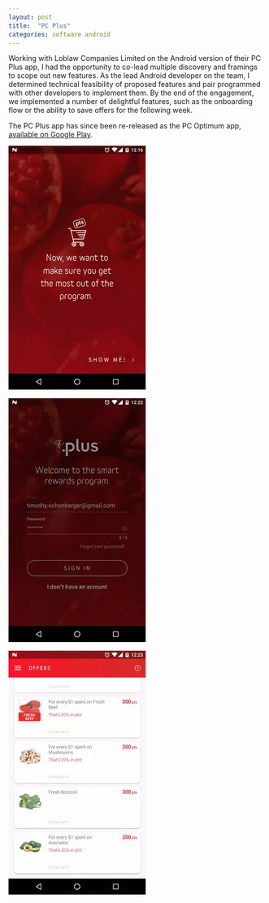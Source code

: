 ```yaml
---
layout: post
title:  "PC Plus"
categories: software android
---
```


Working with Loblaw Companies Limited on the Android version of their PC Plus app, I had the opportunity to co-lead multiple discovery and framings to scope out new features. As the lead Android developer on the team, I determined technical feasibility of proposed features and pair programmed with other developers to implement them. By the end of the engagement, we implemented a number of delightful features, such as the onboarding flow or the ability to save offers for the following week.


The PC Plus app has since been re-released as the PC Optimum app, [available on Google Play](https://play.google.com/store/apps/details?id=com.sap.mdc.loblaw.nativ).


![PC Plus](/assets/pc_plus/pcplus_onboarding.gif)

![PC Plus](/assets/pc_plus/pcplus_signin.gif)

![PC Plus](/assets/pc_plus/pcplus_defer.gif)